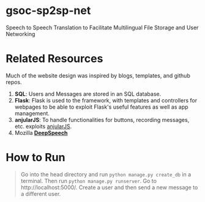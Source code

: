 # gsoc-sp2sp-net
Speech to Speech Translation to Facilitate Multilingual File Storage and User Networking

# Related Resources
Much of the website design was inspired by blogs, templates, and github repos. 

1. **SQL**: Users and Messages are stored in an SQL database. 
2. **Flask**: Flask is used to the framework, with templates and controllers for webpages to be able to exploit Flask's useful features as well as app management. 
3. **anjularJS**: To handle functionalities for buttons, recording messages, etc. exploits [anjularJS](https://realpython.com/handling-user-authentication-with-angular-and-flask/). 
4. Mozilla [**DeepSpeech**](https://github.com/mozilla/DeepSpeech)


# How to Run	

>Go into the head directory and run `python manage.py create_db` in a terminal. Then run `python manage.py runserver`. Go to http://localhost:5000/. Create a user and then send a new message to a different user. 



